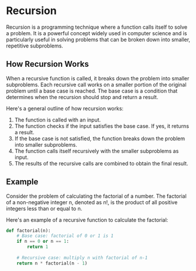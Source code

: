 # Recursion

Recursion is a programming technique where a function calls itself to solve a problem. It is a powerful concept widely used in computer science and is particularly useful in solving problems that can be broken down into smaller, repetitive subproblems.

## How Recursion Works

When a recursive function is called, it breaks down the problem into smaller subproblems. Each recursive call works on a smaller portion of the original problem until a base case is reached. The base case is a condition that determines when the recursion should stop and return a result.

Here's a general outline of how recursion works:

1. The function is called with an input.
2. The function checks if the input satisfies the base case. If yes, it returns a result.
3. If the base case is not satisfied, the function breaks down the problem into smaller subproblems.
4. The function calls itself recursively with the smaller subproblems as input.
5. The results of the recursive calls are combined to obtain the final result.

## Example

Consider the problem of calculating the factorial of a number. The factorial of a non-negative integer n, denoted as n!, is the product of all positive integers less than or equal to n.

Here's an example of a recursive function to calculate the factorial:

```python
def factorial(n):
    # Base case: factorial of 0 or 1 is 1
    if n == 0 or n == 1:
        return 1
    
    # Recursive case: multiply n with factorial of n-1
    return n * factorial(n - 1)
